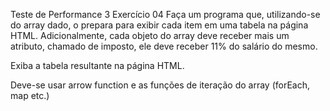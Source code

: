 Teste de Performance 3
Exercício 04
Faça um programa que, utilizando-se do array dado, o prepara para exibir cada item em uma tabela na página HTML. Adicionalmente, cada objeto do array deve receber mais um atributo, chamado de imposto, ele deve receber 11% do salário do mesmo.

Exiba a tabela resultante na página HTML.

Deve-se usar arrow function e as funções de iteração do array (forEach, map etc.)
